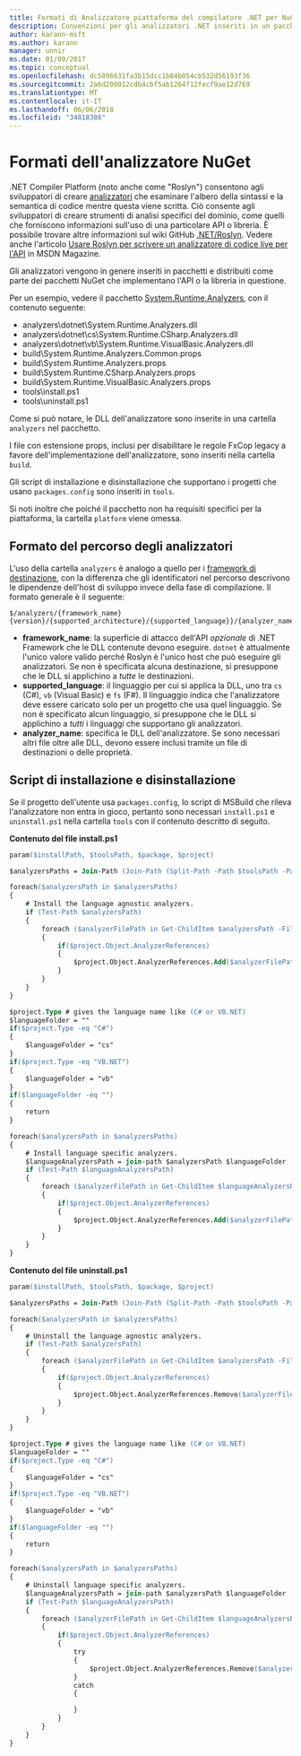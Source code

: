 ```yaml
---
title: Formati di Analizzatore piattaforma del compilatore .NET per NuGet
description: Convenzioni per gli analizzatori .NET inseriti in un pacchetto e distribuiti con i pacchetti NuGet che implementano un'API o una libreria.
author: karann-msft
ms.author: karann
manager: unnir
ms.date: 01/09/2017
ms.topic: conceptual
ms.openlocfilehash: dc5896631fa3b15dcc1b84b054cb532d56193f36
ms.sourcegitcommit: 2a6d200012cdb4cbf5ab1264f12fecf9ae12d769
ms.translationtype: MT
ms.contentlocale: it-IT
ms.lasthandoff: 06/06/2018
ms.locfileid: "34818386"
---
```

# <a name="analyzer-nuget-formats"></a>Formati dell'analizzatore NuGet

.NET Compiler Platform (noto anche come "Roslyn") consentono agli sviluppatori di creare [analizzatori](https://github.com/dotnet/roslyn/wiki/How-To-Write-a-C%23-Analyzer-and-Code-Fix) che esaminare l'albero della sintassi e la semantica di codice mentre questa viene scritta. Ciò consente agli sviluppatori di creare strumenti di analisi specifici del dominio, come quelli che forniscono informazioni sull'uso di una particolare API o libreria. È possibile trovare altre informazioni sul wiki GitHub [.NET/Roslyn](https://github.com/dotnet/roslyn/wiki). Vedere anche l'articolo [Usare Roslyn per scrivere un analizzatore di codice live per l'API](https://msdn.microsoft.com/magazine/dn879356.aspx) in MSDN Magazine.

Gli analizzatori vengono in genere inseriti in pacchetti e distribuiti come parte dei pacchetti NuGet che implementano l'API o la libreria in questione.

Per un esempio, vedere il pacchetto [System.Runtime.Analyzers](https://www.nuget.org/packages/System.Runtime.Analyzers), con il contenuto seguente:

- analyzers\dotnet\System.Runtime.Analyzers.dll
- analyzers\dotnet\cs\System.Runtime.CSharp.Analyzers.dll
- analyzers\dotnet\vb\System.Runtime.VisualBasic.Analyzers.dll
- build\System.Runtime.Analyzers.Common.props
- build\System.Runtime.Analyzers.props
- build\System.Runtime.CSharp.Analyzers.props
- build\System.Runtime.VisualBasic.Analyzers.props
- tools\install.ps1
- tools\uninstall.ps1

Come si può notare, le DLL dell'analizzatore sono inserite in una cartella `analyzers` nel pacchetto.

I file con estensione props, inclusi per disabilitare le regole FxCop legacy a favore dell'implementazione dell'analizzatore, sono inseriti nella cartella `build`.

Gli script di installazione e disinstallazione che supportano i progetti che usano `packages.config` sono inseriti in `tools`.

Si noti inoltre che poiché il pacchetto non ha requisiti specifici per la piattaforma, la cartella `platform` viene omessa.


## <a name="analyzers-path-format"></a>Formato del percorso degli analizzatori

L'uso della cartella `analyzers` è analogo a quello per i [framework di destinazione](../create-packages/supporting-multiple-target-frameworks.md), con la differenza che gli identificatori nel percorso descrivono le dipendenze dell'host di sviluppo invece della fase di compilazione. Il formato generale è il seguente:

    $/analyzers/{framework_name}{version}/{supported_architecture}/{supported_language}}/{analyzer_name}.dll

- **framework_name**: la superficie di attacco dell'API *opzionale* di .NET Framework che le DLL contenute devono eseguire. `dotnet` è attualmente l'unico valore valido perché Roslyn è l'unico host che può eseguire gli analizzatori. Se non è specificata alcuna destinazione, si presuppone che le DLL si applichino a *tutte* le destinazioni.
- **supported_language**: il linguaggio per cui si applica la DLL, uno tra `cs` (C#), `vb` (Visual Basic) e `fs` (F#). Il linguaggio indica che l'analizzatore deve essere caricato solo per un progetto che usa quel linguaggio. Se non è specificato alcun linguaggio, si presuppone che le DLL si applichino a *tutti* i linguaggi che supportano gli analizzatori.
- **analyzer_name**: specifica le DLL dell'analizzatore. Se sono necessari altri file oltre alle DLL, devono essere inclusi tramite un file di destinazioni o delle proprietà.


## <a name="install-and-uninstall-scripts"></a>Script di installazione e disinstallazione

Se il progetto dell'utente usa `packages.config`, lo script di MSBuild che rileva l'analizzatore non entra in gioco, pertanto sono necessari `install.ps1` e `uninstall.ps1` nella cartella `tools` con il contenuto descritto di seguito.

**Contenuto del file install.ps1**

```ps
param($installPath, $toolsPath, $package, $project)

$analyzersPaths = Join-Path (Join-Path (Split-Path -Path $toolsPath -Parent) "analyzers" ) * -Resolve

foreach($analyzersPath in $analyzersPaths)
{
    # Install the language agnostic analyzers.
    if (Test-Path $analyzersPath)
    {
        foreach ($analyzerFilePath in Get-ChildItem $analyzersPath -Filter *.dll)
        {
            if($project.Object.AnalyzerReferences)
            {
                $project.Object.AnalyzerReferences.Add($analyzerFilePath.FullName)
            }
        }
    }
}

$project.Type # gives the language name like (C# or VB.NET)
$languageFolder = ""
if($project.Type -eq "C#")
{
    $languageFolder = "cs"
}
if($project.Type -eq "VB.NET")
{
    $languageFolder = "vb"
}
if($languageFolder -eq "")
{
    return
}

foreach($analyzersPath in $analyzersPaths)
{
    # Install language specific analyzers.
    $languageAnalyzersPath = join-path $analyzersPath $languageFolder
    if (Test-Path $languageAnalyzersPath)
    {
        foreach ($analyzerFilePath in Get-ChildItem $languageAnalyzersPath -Filter *.dll)
        {
            if($project.Object.AnalyzerReferences)
            {
                $project.Object.AnalyzerReferences.Add($analyzerFilePath.FullName)
            }
        }
    }
}
```


**Contenuto del file uninstall.ps1**

```ps
param($installPath, $toolsPath, $package, $project)

$analyzersPaths = Join-Path (Join-Path (Split-Path -Path $toolsPath -Parent) "analyzers" ) * -Resolve

foreach($analyzersPath in $analyzersPaths)
{
    # Uninstall the language agnostic analyzers.
    if (Test-Path $analyzersPath)
    {
        foreach ($analyzerFilePath in Get-ChildItem $analyzersPath -Filter *.dll)
        {
            if($project.Object.AnalyzerReferences)
            {
                $project.Object.AnalyzerReferences.Remove($analyzerFilePath.FullName)
            }
        }
    }
}

$project.Type # gives the language name like (C# or VB.NET)
$languageFolder = ""
if($project.Type -eq "C#")
{
    $languageFolder = "cs"
}
if($project.Type -eq "VB.NET")
{
    $languageFolder = "vb"
}
if($languageFolder -eq "")
{
    return
}

foreach($analyzersPath in $analyzersPaths)
{
    # Uninstall language specific analyzers.
    $languageAnalyzersPath = join-path $analyzersPath $languageFolder
    if (Test-Path $languageAnalyzersPath)
    {
        foreach ($analyzerFilePath in Get-ChildItem $languageAnalyzersPath -Filter *.dll)
        {
            if($project.Object.AnalyzerReferences)
            {
                try
                {
                    $project.Object.AnalyzerReferences.Remove($analyzerFilePath.FullName)
                }
                catch
                {

                }
            }
        }
    }
}
```

